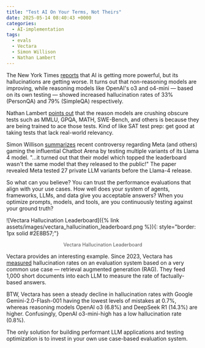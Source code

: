```yaml
---
title: "Test AI On Your Terms, Not Theirs"
date: 2025-05-14 08:40:43 +0000
categories: 
  - AI-implementation
tags:
  - evals
  - Vectara
  - Simon Willison
  - Nathan Lambert
---
```

The New York Times [reports](https://www.nytimes.com/2025/05/05/technology/ai-hallucinations-chatgpt-google.html) that AI is getting more powerful, but its hallucinations are getting worse. It turns out that non-reasoning models are improving, while reasoning models like OpenAI's o3 and o4-mini — based on its own testing — showed increased hallucination rates of 33% (PersonQA) and 79% (SimpleQA) respectively.

Nathan Lambert [points out](https://www.interconnects.ai/p/brakes-on-an-intelligence-explosion) that the reason models are crushing obscure tests such as MMLU, GPQA, MATH, SWE-Bench, and others is because they are being trained to ace those tests. Kind of like SAT test prep: get good at taking tests that lack real-world relevancy. 

Simon Willison [summarizes](https://simonwillison.net/2025/Apr/30/criticism-of-the-chatbot-arena/) recent controversy regarding Meta (and others) gaming the influential Chatbot Arena by testing multiple variants of its Llama 4 model. "...it turned out that their model which topped the leaderboard wasn't the same model that they released to the public!" The paper revealed Meta tested 27 private LLM variants before the Llama-4 release.

So what can you believe? You can trust the performance evaluations that align with your use cases. How well does your system of agents, frameworks, LLMs, and data give you acceptable answers? When you optimize prompts, models, and tools, are you continuously testing against your ground truth?

![Vectara Hallucination Leaderboard]({% link assets/images/vectara_hallucination_leaderboard.png %}){: style="border: 1px solid #2E8B57;"}

<p style="text-align: center; font-size: 0.9em; color: #555;">
  Vectara Hallucination Leaderboard
</p>

Vectara provides an interesting example. Since 2023, Vectara has [measured](https://github.com/vectara/hallucination-leaderboard) hallucination rates on an evaluation system based on a very common use case — retrieval augmented generation (RAG). They feed 1,000 short documents into each LLM to measure the rate of factually-based answers.  

BTW, Vectara has seen a steady decline in hallucination rates with Google Gemini-2.0-Flash-001 having the lowest levels of mistakes at 0.7%, whereas reasoning models OpenAI o3 (6.8%) and DeepSeek R1 (14.3%) are higher. Confusingly, OpenAI o3-mini-high has a low hallucination rate (0.8%).

The only solution for building performant LLM applications and testing optimization is to invest in your own use case-based evaluation system.